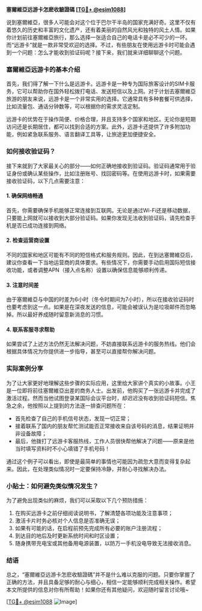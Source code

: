**塞爾維亞远游卡怎麽收驗證碼 [[TG💪+ @esim1088](https://t.me/s/esim1088)]**

说到塞爾維亞，很多人可能会对这个位于巴尔干半岛的国家充满好奇。这里不仅有着悠久的历史和丰富的文化遗产，还有着美丽的自然风光和独特的风土人情。如果你计划前往塞爾維亞旅行，那么选择一张适合自己的电话卡是必不可少的一环。而“远游卡”就是一款非常受欢迎的选择。不过，有些朋友在使用远游卡时可能会遇到一个问题：怎么才能收到验证码呢？接下来，我们就来详细聊聊这个问题。

### 塞爾維亞远游卡的基本介绍

首先，我们得了解一下什么是远游卡。远游卡是一种专为国际旅客设计的SIM卡服务，它可以帮助你在国外轻松拨打电话、发送短信以及上网。对于计划去塞爾維亞旅游的朋友来说，远游卡是一个非常实用的选择。它通常具有多种套餐可供选择，比如流量包、通话分钟数等，可以根据你的需求灵活定制。

远游卡的优势在于操作简便、价格合理，并且支持多个国家和地区。无论你是短期访问还是长期居住，都可以找到合适的方案。此外，远游卡还提供了许多附加功能，例如紧急联系服务、语言翻译工具等，让旅途更加便捷安全。

### 如何接收验证码？

接下来就到了大家最关心的部分——如何正确地接收到验证码。验证码通常用于验证身份或确认某些操作，比如注册账号、找回密码等。在使用远游卡时，如果需要接收验证码，以下几点需要注意：

#### 1. 确保网络畅通

首先，你需要确保手机能够正常连接到互联网。无论是通过Wi-Fi还是移动数据，只要能上网就可以接收到大部分验证码。如果你发现无法收到验证码，请先检查手机是否已成功连接到网络。

#### 2. 检查运营商设置

不同的国家和地区可能有不同的短信格式和服务规则。因此，在到达塞爾維亞后，建议你查看一下当地运营商的具体要求。有些情况下，你需要手动启用国际短信接收功能，或者调整APN（接入点名称）设置以确保信息能够顺利传递。

#### 3. 注意时间差

由于塞爾維亞与中国的时差为6小时（冬令时期间为7小时），所以在接收验证码时也要考虑到这一点。如果是在深夜发送的信息，可能会被误认为是垃圾邮件而忽略掉。所以最好养成随时留意新消息的习惯。

#### 4. 联系客服寻求帮助

如果尝试了上述方法仍然无法解决问题，不妨直接联系远游卡的服务热线。他们会根据具体情况为你提供进一步指导，甚至可以直接帮你解决问题。

### 实际案例分享

为了让大家更好地理解这些步骤的实际应用，这里给大家讲个真实的小故事。小王是一位即将前往塞爾維亞出差的商务人士。出发前，他购买了一张远游卡并完成了激活过程。然而当他试图登录某国际会议平台时，却迟迟没有收到验证码短信。焦急之余，他按照以上提到的方法逐一排查问题所在：

- 首先检查了自己的手机信号状态，发现一切正常；
- 接着联系了国内的朋友帮忙测试能否正常接收来自该号码的消息，结果证明并非设备故障；
- 最后，他拨打了远游卡客服热线，工作人员很快帮他解决了问题——原来是他当时填写资料时不小心填错了手机号码！

通过这个例子可以看出，即使是最简单的事情也可能因为疏忽大意而变得复杂起来。因此，在处理类似情况时一定要保持冷静，并耐心寻找解决办法。

### 小贴士：如何避免类似情况发生？

为了避免出现类似的麻烦，我们可以采取以下几个预防措施：

1. 在购买远游卡之前仔细阅读说明书，了解清楚各项功能及注意事项；
2. 激活卡片时务必核对个人信息是否准确无误；
3. 如果有可能的话，在启程前预先完成所有必要的账户注册流程；
4. 到达目的地后及时更新系统时间和时区设置；
5. 随身携带充电宝或其他备用电源装置，以防万一手机没电导致无法接收消息。

### 结语

总之，“塞爾維亞远游卡怎麽收驗證碼”并不是什么难以克服的问题。只要你掌握了正确的方法，并且具备足够的耐心与细心，相信一定能够顺利完成相关操作。希望本文所提供的信息对你有所帮助！如果你还有其他疑问，欢迎随时留言讨论哦~

[[TG💪+ @esim1088](https://t.me/s/esim1088) ![Image](https://i.postimg.cc/4NQfJmqS/Snipaste-2025-05-13-00-14-12.png)]